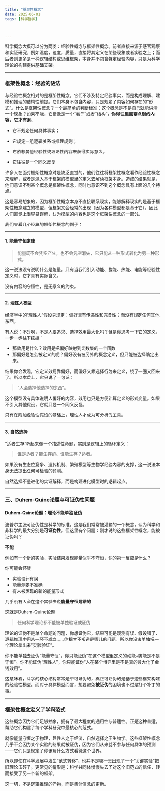 ```yaml
---
title: "框架性概念"
date: 2025-06-01
tags: [科学哲学]



---
```


科学概念大概可以分为两类：经验性概念与框架性概念。前者直接来源于感官观察和实证研究，例如温度，速度，质量，直接将其定义在某些现象或者实验之上；而后者则更多是一种逻辑结构或思维框架，本身并不包含特定经验内容，只是为科学理论的构建提供基础支架。

---

### 框架性概念：经验的语法

与经验性概念相对的是框架性概念。它们不涉及特定经验事实，而是构成理解、建模和推理的结构性前提。它们本身不包含内容，只是规定了内容如何存在的“形式”。什么是框架性概念？一个最简单的判断标准：这个概念是不是自己就能讲清一个现象？如果不能，它更像是一个“套子”或者“结构”，**你得往里面塞点别的内容，它才有用**。

- 它不规定任何具体事实；

- 它规定一组逻辑关系或推理规则；

- 它依赖其他经验性或理论性内容来获得实际意义。

- 它往往是一个同义反复

许多人在面对框架性概念时是缺乏直觉的，他们往往将框架性概念看作经验性概念来理解，或者是混入基于框架的模型里的定义去解读框架本身。造成的结果就是，他们意识不到某个概念是框架性概念，同时也意识不到这个概念具有上面的几个特点。

这是容易想象的，因为框架性概念本身不直接联系现实，能够解释现实的是基于框架性概念建立的模型，但框架又会经常的出现（因为各种模型都是基于它），因此人们直觉上很容易误解，认为模型的内容也是这个框架性概念的一部分。

我们来看几个经典的框架性概念的例子：


---

#### 1. 能量守恒定律

> 能量既不会凭空产生，也不会凭空消失，它只能从一种形式转化为另一种形式。

这一说法没有说明什么是能量。只有当我们引入动能、势能、热能、电能等经验性定义时，它才具有实际含义。

没有内容的守恒性，是无意义的约束。


---

#### 2. 理性人模型

经济学中的“理性人”假设只规定：偏好具有传递性和完备性；而没有规定任何其他东西。

有人说：不对啊，不是人要追求、选择效用最大化吗？但是你思考一下它的定义，一步一步往下挖掘：
- 那效用是什么？效用是把偏好映射到实数集的一个函数
- 那偏好是怎么被定义的呢？偏好没有被另外的概念定义，但只能被选择确定出来。

结果你会发现，它定义效用靠偏好，而偏好又靠选择行为来定义，绕了一圈又回来了。所以本质上，它只说了一句话：
> “人会选择他选择的东西”。

这个模型没有具体说明人偏好的内容，效用也只是方便计算定义的形式变量。如果不引入其他假设，它就只是一个同义反复。

只有在附加经验性假设的基础上，理性人才成为可分析的工具。


---

#### 3. 自然选择

“适者生存”听起来像一个描述性命题，实则是逻辑上的循环定义：

> 谁是适者？能生存的。谁能生存？适者。

如果没有生态位竞争、遗传机制、繁殖模型等生物学经验内容的支撑，这一说法本身无法提出任何可检验的预测。

自然选择不是进化的实证解释，而是构建进化模型时的逻辑起点。


---

### 三、Duhem-Quine论题与可证伪性问题

#### Duhem-Quine论题：理论不能单独证伪

波普尔主张可证伪性是科学的标准，这是我们常常被灌输的一个概念，认为科学和非科学的最大分别是**可证伪性**。但这里有个问题：刚才说的这些框架性概念，能被证伪吗？

**不能**

例如有一个新的实验，实验结果发现能量似乎不守恒，你的第一反应是什么？

你可能会怀疑
- 实验设计有误
- 能量测定不准确
- 有未被发现的新的能量形式

几乎没有人会在这个实验去说**能量守恒是错的**

这就是Duhem-Quine论题
>任何科学理论都不能被单独验证或证伪

理论的证伪不是单个命题的问题，你想证伪它，结果可能是观测有误、假设错了、逻辑推理中间某一环不成立……你根本不知道是哪儿的问题。所以你没法单独把一个理论拿出来“实验验证”。

你不能单独去证伪“能量守恒”，你只能证伪“在这个模型里定义的动能+势能是不是守恒”。你不能证伪“理性人”，你只能证伪“人在某个博弈里是不是真的最大化了金钱效用”。

这意味着，科学的核心结构常常是不可证伪的，真正可证伪的是基于这些框架构建的经验性模型。而对于具体模型而言，想要避免**被证伪**的困境也不过是打个补丁的事。


---

### 框架性概念定义了学科范式

这些概念因为它们足够抽象，拥有了最大程度的通用性与普适性。正是这种普适，帮助它们构建了每个学科研究中最核心的范式。

就像能量守恒之于物理，理性人之于经济，自然选择之于生物学。这些框架性概念几乎不会因为某个实验的结果就被证伪，因为它们从来就不参与任何具体的预测——它们只是规定了你该用什么方式看待这个世界。

所以即使在科学发展中发生“范式转移”，也并不是哪一天出现了一个“关键实验”把旧理论击碎了。更常见的情形是：科学共同体慢慢失去了对这个旧范式的信任，转而接受了另一个新的框架。

这一切，不是逻辑推理的产物，而是集体信念的更新。
